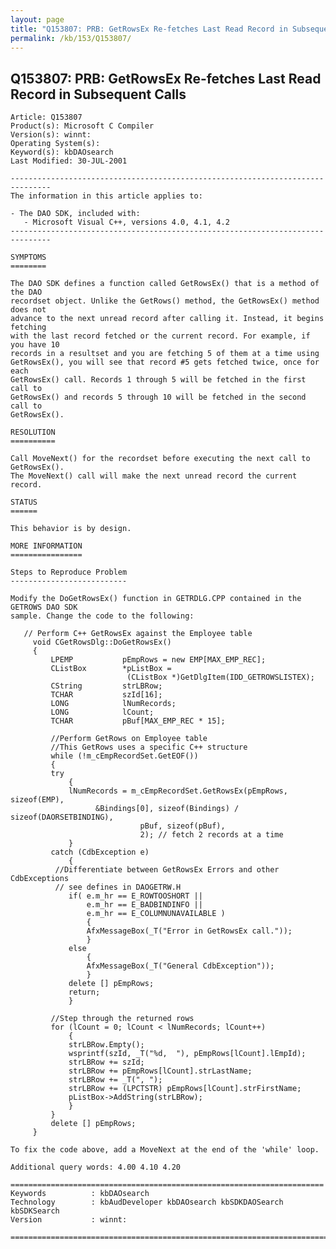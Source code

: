 ```yaml
---
layout: page
title: "Q153807: PRB: GetRowsEx Re-fetches Last Read Record in Subsequent Calls"
permalink: /kb/153/Q153807/
---
```


## Q153807: PRB: GetRowsEx Re-fetches Last Read Record in Subsequent Calls

	Article: Q153807
	Product(s): Microsoft C Compiler
	Version(s): winnt:
	Operating System(s): 
	Keyword(s): kbDAOsearch
	Last Modified: 30-JUL-2001
	
	-------------------------------------------------------------------------------
	The information in this article applies to:
	
	- The DAO SDK, included with:
	   - Microsoft Visual C++, versions 4.0, 4.1, 4.2 
	-------------------------------------------------------------------------------
	
	SYMPTOMS
	========
	
	The DAO SDK defines a function called GetRowsEx() that is a method of the DAO
	recordset object. Unlike the GetRows() method, the GetRowsEx() method does not
	advance to the next unread record after calling it. Instead, it begins fetching
	with the last record fetched or the current record. For example, if you have 10
	records in a resultset and you are fetching 5 of them at a time using
	GetRowsEx(), you will see that record #5 gets fetched twice, once for each
	GetRowsEx() call. Records 1 through 5 will be fetched in the first call to
	GetRowsEx() and records 5 through 10 will be fetched in the second call to
	GetRowsEx().
	
	RESOLUTION
	==========
	
	Call MoveNext() for the recordset before executing the next call to GetRowsEx().
	The MoveNext() call will make the next unread record the current record.
	
	STATUS
	======
	
	This behavior is by design.
	
	MORE INFORMATION
	================
	
	Steps to Reproduce Problem
	--------------------------
	
	Modify the DoGetRowsEx() function in GETRDLG.CPP contained in the GETROWS DAO SDK
	sample. Change the code to the following:
	
	   // Perform C++ GetRowsEx against the Employee table
	     void CGetRowsDlg::DoGetRowsEx()
	     {
	         LPEMP           pEmpRows = new EMP[MAX_EMP_REC];
	         CListBox        *pListBox =
	                          (CListBox *)GetDlgItem(IDD_GETROWSLISTEX);
	         CString         strLBRow;
	         TCHAR           szId[16];
	         LONG            lNumRecords;
	         LONG            lCount;
	         TCHAR           pBuf[MAX_EMP_REC * 15];
	
	         //Perform GetRows on Employee table
	         //This GetRows uses a specific C++ structure
	         while (!m_cEmpRecordSet.GetEOF())
	         {
	         try
	             {
	             lNumRecords = m_cEmpRecordSet.GetRowsEx(pEmpRows, sizeof(EMP),
	                   &Bindings[0], sizeof(Bindings) / sizeof(DAORSETBINDING),
	                             pBuf, sizeof(pBuf),
	                             2); // fetch 2 records at a time
	             }
	         catch (CdbException e)
	             {
	          //Differentiate between GetRowsEx Errors and other CdbExceptions
	          // see defines in DAOGETRW.H
	             if( e.m_hr == E_ROWTOOSHORT ||
	                 e.m_hr == E_BADBINDINFO ||
	                 e.m_hr == E_COLUMNUNAVAILABLE )
	                 {
	                 AfxMessageBox(_T("Error in GetRowsEx call."));
	                 }
	             else
	                 {
	                 AfxMessageBox(_T("General CdbException"));
	                 }
	             delete [] pEmpRows;
	             return;
	             }
	
	         //Step through the returned rows
	         for (lCount = 0; lCount < lNumRecords; lCount++)
	             {
	             strLBRow.Empty();
	             wsprintf(szId, _T("%d,  "), pEmpRows[lCount].lEmpId);
	             strLBRow += szId;
	             strLBRow += pEmpRows[lCount].strLastName;
	             strLBRow += _T(", ");
	             strLBRow += (LPCTSTR) pEmpRows[lCount].strFirstName;
	             pListBox->AddString(strLBRow);
	             }
	         }
	         delete [] pEmpRows;
	     }
	
	To fix the code above, add a MoveNext at the end of the 'while' loop.
	
	Additional query words: 4.00 4.10 4.20
	
	======================================================================
	Keywords          : kbDAOsearch 
	Technology        : kbAudDeveloper kbDAOsearch kbSDKDAOSearch kbSDKSearch
	Version           : winnt:
	
	=============================================================================
	
